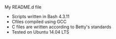 My README.d file

* Scripts written in Bash 4.3.11
* Cfiles compiled using GCC
* C files are written according to Betty's standards
* Tested on Ubuntu 14.04 LTS
